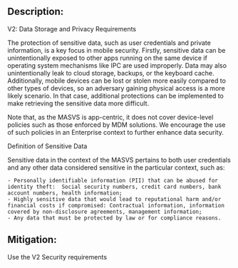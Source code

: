 ## Description:

V2: Data Storage and Privacy Requirements

The protection of sensitive data, such as user credentials and private information, is a key focus in mobile security. Firstly, sensitive data can be unintentionally exposed to other apps running on the same device if operating system mechanisms like IPC are used improperly. Data may also unintentionally leak to cloud storage, backups, or the keyboard cache. Additionally, mobile devices can be lost or stolen more easily compared to other types of devices, so an adversary gaining physical access is a more likely scenario. In that case, additional protections can be implemented to make retrieving the sensitive data more difficult.

Note that, as the MASVS is app-centric, it does not cover device-level policies such as those enforced by MDM solutions. We encourage the use of such policies in an Enterprise context to further enhance data security.


Definition of Sensitive Data

Sensitive data in the context of the MASVS pertains to both user credentials and any other data considered sensitive in the particular context, such as:

	- Personally identifiable information (PII) that can be abused for identity theft:  Social security numbers, credit card numbers, bank account numbers, health information;
	- Highly sensitive data that would lead to reputational harm and/or financial costs if compromised: Contractual information, information covered by non-disclosure agreements, management information;
	- Any data that must be protected by law or for compliance reasons.

## Mitigation:

Use the V2 Security requirements